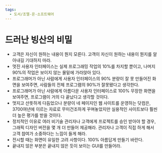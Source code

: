 ```yaml
---
tags:
  - 도서/조엘-온-소프트웨어
---
```


# 드러난 빙산의 비밀

- 고객은 자신이 원하는 내용이 뭔지 모른다. 고객이 자신이 원하는 내용이 뭔지를 알아내길 기대하지 마라.
- 멋진 사용자 인터페이스는 실제 프로그래밍 작업의 10%를 차지할 뿐이고, 나머지 90%의 작업은 보이지 않는 물밑에 가라앉아 있다.
- 프로그래머가 아닌 사람에게 사용자 인터페이스의 90% 분량이 잘 못 만들어진 화면을 보여주면, 사람들의 전체 프로그램의 90%가 잘못됐다고 생각한다.
- 프로그래머가 아닌 사람에게 아름다운 사용자 인터페이스로 100% 무장한 화면을 보여주면, 프로그램이 거의 다 끝났다고 생각할 것이다.
- 멋지고 산뜻하게 다듬었으나 분량이 네 페이지인 웹 사이트를 운영하는 닷컴은, 3700여년에 이르는 자료로 무미건조하게 꾸며놓았지만 실용적인 사이트보다 훨씬 더 높은 평가를 받을 것이다.
- 정치적인 이유로 여러 비기술 관리자나 고객에게 프로젝트를 승인 받아야 할 경우, 그래픽 디자인 버전을 몇 개 더 만들어 제공해라. 관리자나 고객이 직접 하게 해서 고객 참여가 소중하다는 느낌이 들게 해라.
- 전시할 때는 화면이 유일한 고려 사항이다. 100% 아름답게 만들기 바란다.
- 끝내지 않은 부분은 끝내지 않은 듯이 보이는 GUI를 만들어라.